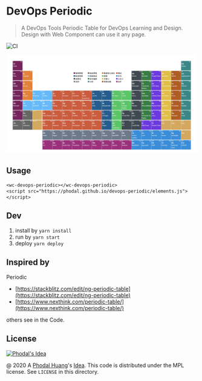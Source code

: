 # DevOps Periodic

> A DevOps Tools Periodic Table for DevOps Learning and Design. Design with Web Component can use it any page.

![CI](https://github.com/phodal/devops-periodic/workflows/CI/badge.svg)

![ScreenShot](docs/devops-periodic-list.jpg)

## Usage

```
<wc-devops-periodic></wc-devops-periodic>
<script src="https://phodal.github.io/devops-periodic/elements.js"></script>
```

## Dev

1. install by `yarn install`
2. run by `yarn start`
3. deploy `yarn deploy`

## Inspired by

Periodic

 - [https://stackblitz.com/edit/ng-periodic-table](https://stackblitz.com/edit/ng-periodic-table)
 - [https://www.nexthink.com/periodic-table/](https://www.nexthink.com/periodic-table/)

others see in the Code.

License
---

[![Phodal's Idea](http://brand.phodal.com/shields/idea-small.svg)](http://ideas.phodal.com/)

@ 2020 A [Phodal Huang](https://www.phodal.com)'s [Idea](http://github.com/phodal/ideas).  This code is distributed under the MPL license. See `LICENSE` in this directory.
